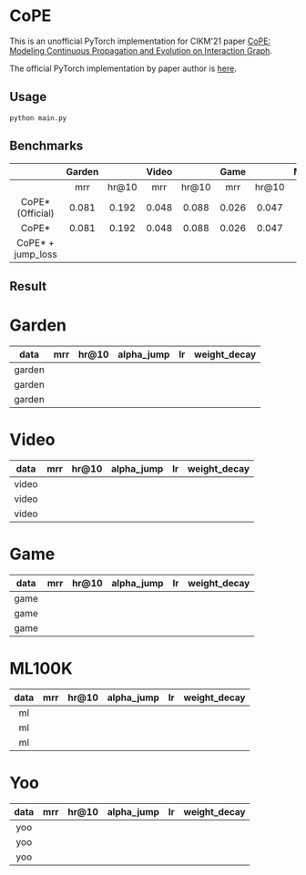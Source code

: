 # CoPE

This is an unofficial PyTorch implementation for CIKM'21 paper [CoPE: Modeling Continuous Propagation and Evolution on Interaction Graph](https://dl.acm.org/doi/abs/10.1145/3459637.3482419).

The official PyTorch implementation by paper author is [here](https://github.com/FDUDSDE/CoPE).


## Usage

```shell
python main.py 
```

## Benchmarks

|                   | Garden |       | Video |       | Game  |       | ML100K |       | ML1M  |       | Yoochoosebuy |        |
|:-----------------:|:------:|:-----:|:-----:|:-----:|:-----:|:-----:|:------:|:-----:|:-----:|:-----:|:------------:|:------:|
|                   |  mrr   | hr@10 |  mrr  | hr@10 |  mrr  | hr@10 |  mrr   | hr@10 |  mrr  | hr@10 |     mrr      | hr@10  | 
| CoPE* (Official)  | 0.081  | 0.192 | 0.048 | 0.088 | 0.026 | 0.047 | 0.038  | 0.081 | 0.025 | 0.049 |    0.0113    | 0.0191 |
|       CoPE*       | 0.081  | 0.192 | 0.048 | 0.088 | 0.026 | 0.047 | 0.038  | 0.081 | 0.025 | 0.049 |    0.0113    | 0.0191 |
| CoPE* + jump_loss |        |       |       |       |       |       |        |       |       |       |              |        |


## Result

# Garden


|  data  | mrr | hr@10 | alpha_jump | lr  | weight_decay |
|:------:|:---:|:-----:|:----------:|:---:|:------------:|
| garden |     |       |            |     |              |
| garden |     |       |            |     |              |
| garden |     |       |            |     |              |


# Video


| data  | mrr | hr@10 | alpha_jump | lr  | weight_decay |
|:-----:|:---:|:-----:|:----------:|:---:|:------------:|
| video |     |       |            |     |              |
| video |     |       |            |     |              |
| video |     |       |            |     |              |


# Game


| data | mrr | hr@10 | alpha_jump | lr  | weight_decay |
|:----:|:---:|:-----:|:----------:|:---:|:------------:|
| game |     |       |            |     |              |
| game |     |       |            |     |              |
| game |     |       |            |     |              |


# ML100K


| data | mrr | hr@10 | alpha_jump | lr  | weight_decay |
|:----:|:---:|:-----:|:----------:|:---:|:------------:|
|  ml  |     |       |            |     |              |
|  ml  |     |       |            |     |              |
|  ml  |     |       |            |     |              |


# Yoo


| data | mrr | hr@10 | alpha_jump | lr  | weight_decay |
|:----:|:---:|:-----:|:----------:|:---:|:------------:|
| yoo  |     |       |            |     |              |
| yoo  |     |       |            |     |              |
| yoo  |     |       |            |     |              |